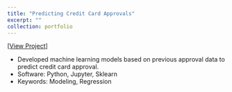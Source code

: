 ```yaml
---
title: "Predicting Credit Card Approvals"
excerpt: ""
collection: portfolio
---
```


[[View Project](https://app.datacamp.com/workspace/w/09444c1a-dc78-4525-a510-0a9b048331e3)] 

<p>
  <ul> 
    <li>Developed machine learning models based on previous approval data to predict credit card approval. </li> 
    <li>Software: Python, Jupyter, Sklearn </li> 
    <li>Keywords: Modeling, Regression </li> 
  </ul>
</p>
